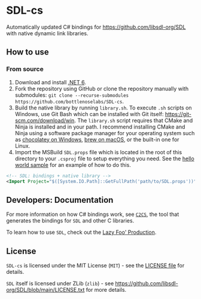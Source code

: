 # SDL-cs

Automatically updated C# bindings for https://github.com/libsdl-org/SDL with native dynamic link libraries.

## How to use

### From source

1. Download and install [.NET 6](https://dotnet.microsoft.com/download).
2. Fork the repository using GitHub or clone the repository manually with submodules: `git clone --recurse-submodules https://github.com/bottlenoselabs/SDL-cs`.
3. Build the native library by running `library.sh`. To execute `.sh` scripts on Windows, use Git Bash which can be installed with Git itself: https://git-scm.com/download/win. The `library.sh` script requires that CMake and Ninja is installed and in your path. I recommend installing CMake and Ninja using a software package manager for your operating system such as [chocolatey on Windows](https://chocolatey.org), [brew on macOS](https://brew.sh), or the built-in one for Linux. 
4. Import the MSBuild `SDL.props` file which is located in the root of this directory to your `.csproj` file to setup everything you need. See the [hello world sample](src/cs/samples/HelloWorld/HelloWorld.csproj) for an example of how to do this.
```xml
<!-- SDL: bindings + native library -->
<Import Project="$([System.IO.Path]::GetFullPath('path/to/SDL.props'))" />
```

## Developers: Documentation

For more information on how C# bindings work, see [`C2CS`](https://github.com/lithiumtoast/c2cs), the tool that generates the bindings for `SDL` and other C libraries.

To learn how to use `SDL`, check out the [Lazy Foo' Production](https://lazyfoo.net/tutorials/SDL).

## License

`SDL-cs` is licensed under the MIT License (`MIT`) - see the [LICENSE file](LICENSE) for details.

`SDL` itself is licensed under ZLib (`zlib`) - see https://github.com/libsdl-org/SDL/blob/main/LICENSE.txt for more details.
